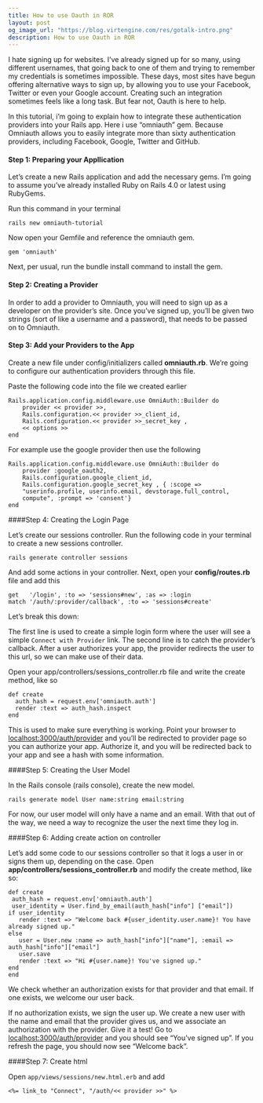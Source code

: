 ```yaml
---
title: How to use Oauth in ROR
layout: post
og_image_url: "https://blog.virtengine.com/res/gotalk-intro.png"
description: How to use Oauth in ROR
---
```

I hate signing up for websites. I’ve already signed up for so many, using different usernames, that going back to one of them and trying to remember my credentials is sometimes impossible. These days, most sites have begun offering alternative ways to sign up, by allowing you to use your Facebook, Twitter or even your Google account. Creating such an integration sometimes feels like a long task. But fear not, Oauth is here to help.

In this tutorial, i’m going to explain how to integrate these authentication providers into your Rails app. Here i use “omniauth” gem. Because Omniauth allows you to easily integrate more than sixty authentication providers, including Facebook, Google, Twitter and GitHub.

#### Step 1: Preparing your Appllication

Let’s create a new Rails application and add the necessary gems. I’m going to assume you’ve already installed Ruby on Rails 4.0 or latest using RubyGems.

Run this command in your terminal

`rails new omniauth-tutorial`

Now open your Gemfile and reference the omniauth gem.

`gem 'omniauth'`

Next, per usual, run the bundle install command to install the gem.

#### Step 2: Creating a Provider

In order to add a provider to Omniauth, you will need to sign up as a developer on the provider’s site. Once you’ve signed up, you’ll be given two strings (sort of like a username and a password), that needs to be passed on to Omniauth.

#### Step 3: Add your Providers to the App

Create a new file under config/initializers called **omniauth.rb**. We’re going to configure our authentication providers through this file.

Paste the following code into the file we created earlier

	Rails.application.config.middleware.use OmniAuth::Builder do
 		provider << provider >>,
        Rails.configuration.<< provider >>_client_id,
    	Rails.configuration.<< provider >>_secret_key ,
        << options >>
	end

For example use the google provider then use the following

	Rails.application.config.middleware.use OmniAuth::Builder do
 		provider :google_oauth2,
    	Rails.configuration.google_client_id,
    	Rails.configuration.google_secret_key , { :scope =>
    	"userinfo.profile, userinfo.email, devstorage.full_control,
    	compute", :prompt => 'consent'}
	end

####Step 4: Creating the Login Page

Let’s create our sessions controller. Run the following code in your terminal to create a new sessions controller.

`rails generate controller sessions`

And add some actions in your controller.
Next, open your **config/routes.rb** file and add this

	get   '/login', :to => 'sessions#new', :as => :login
	match '/auth/:provider/callback', :to => 'sessions#create'

Let’s break this down:

The first line is used to create a simple login form where the user will see a simple `Connect with Provider` link.
The second line is to catch the provider’s callback. After a user authorizes your app, the provider redirects the user to this url, so we can make use of their data.

Open your app/controllers/sessions_controller.rb file and write the create method, like so

	def create
      auth_hash = request.env['omniauth.auth']
      render :text => auth_hash.inspect
	end

This is used to make sure everything is working. Point your browser to [localhost:3000/auth/provider](https://) and you’ll be redirected to provider page so you can authorize your app. Authorize it, and you will be redirected back to your app and see a hash with some information.

####Step 5: Creating the User Model

In the Rails console (rails console), create the new model.

`rails generate model User name:string email:string`

 For now, our user model will only have a name and an email. With that out of the way, we need a way to recognize the user the next time they log in.

####Step 6: Adding create action on controller

Let’s add some code to our sessions controller so that it logs a user in or signs them up, depending on the case. Open **app/controllers/sessions_controller.rb** and modify the create method, like so:

	def create
 	 auth_hash = request.env['omniauth.auth']
 	 user_identity = User.find_by_email(auth_hash["info"] ["email"])
 	if user_identity
       render :text => "Welcome back #{user_identity.user.name}! You have already signed up."
 	else
       user = User.new :name => auth_hash["info"]["name"], :email => auth_hash["info"]["email"]
       user.save
       render :text => "Hi #{user.name}! You've signed up."
 	end
	end

We check whether an authorization exists for that provider and that email. If one exists, we welcome our user back.

If no authorization exists, we sign the user up. We create a new user with the name and email that the provider gives us, and we associate an authorization with the provider.
Give it a test! Go to [localhost:3000/auth/provider](https://) and you should see “You’ve signed up”. If you refresh the page, you should now see “Welcome back”.

####Step 7: Create html

Open `app/views/sessions/new.html.erb` and add

	<%= link_to "Connect", "/auth/<< provider >>" %>
